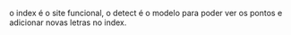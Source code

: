 o index é o site funcional, o detect é o modelo para poder ver os pontos e adicionar novas letras no index.
